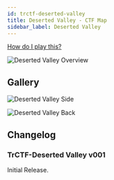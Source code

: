 ```yaml
---
id: trctf-deserted-valley
title: Deserted Valley - CTF Map
sidebar_label: Deserted Valley
---
```

[How do I play this?](../guide-install-setup.md#playing-community-maps)

![Deserted Valley Overview](/img/maps/deserted-valley-overview.png)

## Gallery
![Deserted Valley Side](/img/maps/deserted-valley-side.png)

![Deserted Valley Back](/img/maps/deserted-valley-back.png)

## Changelog
### TrCTF-Deserted Valley v001
Initial Release.